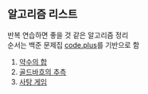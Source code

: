 ## 알고리즘 리스트
반복 연습하면 좋을 것 같은 알고리즘 정리  
순서는 백준 문제집 [code.plus](https://www.acmicpc.net/workbook/codeplus)를 기반으로 함

1. [약수의 합](https://github.com/zzeuui/AlgorithmStudy/blob/master/baekjoon/%EC%95%BD%EC%88%98%EC%9D%98%20%ED%95%A9(17425%2C%20%EA%B3%A84).md)
2. [골드바흐의 추측](https://github.com/zzeuui/AlgorithmStudy/blob/master/baekjoon/%EA%B3%A8%EB%93%9C%EB%B0%94%ED%9D%90%EC%9D%98%20%EC%B6%94%EC%B8%A1(6588%2C%20%EC%8B%A41).md)  
3. [사탕 게임](https://github.com/zzeuui/AlgorithmStudy/blob/master/baekjoon/%EC%82%AC%ED%83%95%20%EA%B2%8C%EC%9E%84(3085%2C%20%EC%8B%A42).md)
